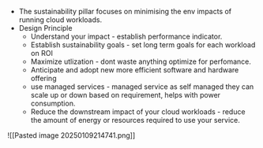 - The sustainability pillar focuses on minimising the env impacts of running cloud workloads.
- Design Principle
  - Understand your impact - establish performance indicator.
  - Establish sustainability goals - set long term goals for each workload on ROI
  - Maximize utlization - dont waste anything optimize for perfomance.
  - Anticipate and adopt new more efficient software and hardware offering
  - use managed services - managed service as self managed they can scale up or down based on requirement, helps with power consumption.
  - Reduce the downstream impact of your cloud workloads - reduce the amount of energy or resources required to use your service.

![[Pasted image 20250109214741.png]]